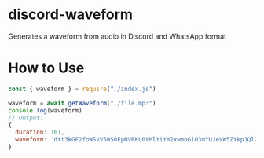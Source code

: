 # discord-waveform
Generates a waveform from audio in Discord and WhatsApp format 
# How to Use
```js
const { waveform } = require("./index.js")

waveform = await getWaveform("./file.mp3")
console.log(waveform)
// Output:
{
  duration: 161,
  waveform: 'dYt3kGF2foWSVV5WS0EpNVRKL0tMlYiYm2xwmoGiO3mYUJeVW5ZYkpJQlZKUjp2XoKChpaSinJ+HhqSKnXWaoKGVm5ugop+ip6Gspp+glKWMo4p/paKXmZSanZyio5Gqj6KPl6OcnJmdpqSYmJqgo5Whp5WrgpySoZmgmbGqq7alr7itrq+tsauwsqutpqGusLStq7aprLajtKKxvK2xtLG0rp6hnamqsaJecFlJdmNraFGappOkkp+cmZ2TqKGQmY+UsJOjnqOgpKKgoaqhl5yGj6SdnpCioKGboqiiqo2lmaCgm5ehnqZzmWSkoqOXpKmnpp+bpKKmpqWuq7WvqrKsqLCotqyrtbOtrZmrp62utamxqrWnpqqnsrituLevtqGskpqsr7CDBAAA'
}
```

